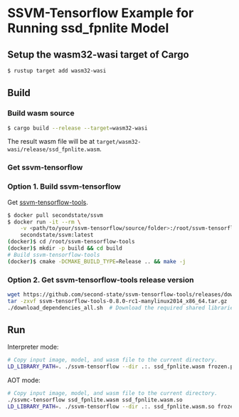 # SSVM-Tensorflow Example for Running ssd_fpnlite Model

## Setup the wasm32-wasi target of Cargo

```bash
$ rustup target add wasm32-wasi
```

## Build

### Build wasm source

```bash
$ cargo build --release --target=wasm32-wasi
```

The result wasm file will be at `target/wasm32-wasi/release/ssd_fpnlite.wasm`.

### Get ssvm-tensorflow

### Option 1. Build ssvm-tensorflow

Get [ssvm-tensorflow-tools](https://github.com/second-state/ssvm-tensorflow-tools).

```bash
$ docker pull secondstate/ssvm
$ docker run -it --rm \
    -v <path/to/your/ssvm-tensorflow/source/folder>:/root/ssvm-tensorflow-tools \
    secondstate/ssvm:latest
(docker)$ cd /root/ssvm-tensorflow-tools
(docker)$ mkdir -p build && cd build
# Build ssvm-tensorflow-tools
(docker)$ cmake -DCMAKE_BUILD_TYPE=Release .. && make -j
```

### Option 2. Get ssvm-tensorflow-tools release version

```bash
wget https://github.com/second-state/ssvm-tensorflow-tools/releases/download/0.8.0-rc1/ssvm-tensorflow-tools-0.8.0-rc1-manylinux2014_x86_64.tar.gz
tar -zxvf ssvm-tensorflow-tools-0.8.0-rc1-manylinux2014_x86_64.tar.gz
./download_dependencies_all.sh  # Download the required shared libraries and make symbolic links.
```

## Run

Interpreter mode:

```bash
# Copy input image, model, and wasm file to the current directory.
LD_LIBRARY_PATH=. ./ssvm-tensorflow --dir .:. ssd_fpnlite.wasm frozen.pb dog_cat.jpg
```

AOT mode:

```bash
# Copy input image, model, and wasm file to the current directory.
./ssvmc-tensorflow ssd_fpnlite.wasm ssd_fpnlite.wasm.so
LD_LIBRARY_PATH=. ./ssvm-tensorflow --dir .:. ssd_fpnlite.wasm.so frozen.pb dog_cat.jpg
```
